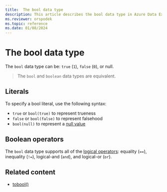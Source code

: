 ```yaml
---
title:  The bool data type
description: This article describes the bool data type in Azure Data Explorer.
ms.reviewer: orspodek
ms.topic: reference
ms.date: 01/08/2024
---
```

# The bool data type

The `bool` data type can be: `true` (`1`), `false` (`0`), or null.

> The `bool` and `boolean` data types are equivalent.

## Literals

To specify a bool literal, use the following syntax: 

* `true` or `bool(true)` to represent trueness
* `false` or `bool(false)` to represent falsehood
* `bool(null)` to represent a [null value](/azure/data-explorer/kusto/query/scalar-data-types/null-values)

## Boolean operators

The `bool` data type supports all of the [logical operators](../logicaloperators.md): equality (`==`), inequality (`!=`), logical-and (`and`), and logical-or (`or`).

## Related content

* [tobool()](../../query/toboolfunction.md)
